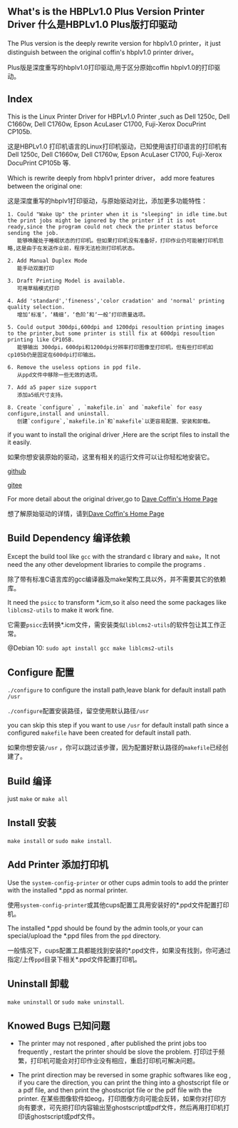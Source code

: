 What's is the HBPLv1.0 Plus Version Printer Driver 什么是HBPLv1.0 Plus版打印驱动
-----
The Plus version is the deeply rewrite version for hbplv1.0 printer，it just distinguish between the original coffin's hbplv1.0 printer driver。

Plus版是深度重写的hbplv1.0打印驱动,用于区分原始coffin hbplv1.0的打印驱动。

Index
-----
This is the Linux Printer Driver for HBPLv1.0 Printer ,such as Dell 1250c, Dell C1660w, Dell C1760w, Epson AcuLaser C1700, Fuji-Xerox DocuPrint CP105b.

这是HBPLv1.0 打印机语言的Linux打印机驱动，已知使用该打印语言的打印机有 Dell 1250c, Dell C1660w, Dell C1760w, Epson AcuLaser C1700, Fuji-Xerox DocuPrint CP105b 等. 

Which is rewrite deeply from hbplv1 printer driver， add more features between the original one:

这是深度重写的hbplv1打印驱动，与原始驱动对比，添加更多功能特性：

```
1. Could "Wake Up" the printer when it is "sleeping" in idle time.but the print jobs might be ignored by the printer if it is not ready,since the program could not check the printer status beforce sending the job.
   能够唤醒处于睡眠状态的打印机。但如果打印机没有准备好，打印作业仍可能被打印机忽略,这是由于在发送作业前，程序无法检测打印机状态。

2. Add Manual Duplex Mode
   能手动双面打印

3. Draft Printing Model is available.
   可用草稿模式打印

4. Add 'standard','fineness','color cradation' and 'normal' printing quality selection.
   增加‘标准’，‘精细’，‘色阶’和‘一般’打印质量选项。

5. Could output 300dpi,600dpi and 1200dpi resoultion printing images to the printer,but some printer is still fix at 600dpi resoultion printing like CP105B.
   能够输出 300dpi，600dpi和1200dpi分辨率打印图像至打印机，但有些打印机如cp105b仍是固定在600dpi打印输出。

6. Remove the useless options in ppd file.
   从ppd文件中移除一些无效的选项。

7. Add a5 paper size support
   添加a5纸尺寸支持。

8. Create `configure` , `makefile.in` and `makefile` for easy configure,install and uninstall.
   创建`configure`,`makefile.in`和`makefile`以更容易配置、安装和卸载。
```
if you want to install the original driver ,Here are the script files to install the it easily.

如果你想安装原始的驱动，这里有相关的运行文件可以让你轻松地安装它。

[github](https://github.com/macos2/HBPLv1.0-Printer-driver)

[gitee](https://gitee.com/macos2/HBPLv1.0-Printer-driver)

For more detail about the original driver,go to [Dave Coffin's Home Page](http://www.dechifro.org/hbpl)

想了解原始驱动的详情，请到[Dave Coffin's Home Page](http://www.dechifro.org/hbpl)

Build Dependency 编译依赖
-----
Except the build tool like `gcc` with the strandard c library and `make`，It not need the any other development libraries to compile the programs .

除了带有标准C语言库的gcc编译器及make架构工具以外，并不需要其它的依赖库。

It need the `psicc` to transform *.icm,so it also need the some packages like `liblcms2-utils` to make it work fine.

它需要`psicc`去转换*.icm文件，需安装类似`liblcms2-utils`的软件包让其工作正常。

@Debian 10: `sudo apt install gcc make liblcms2-utils`

Configure 配置
-----
`./configure` to configure the install path,leave blank for default install path `/usr`

`./configure`配置安装路径，留空使用默认路径`/usr`

you can skip this step if you want to use `/usr` for default install path since a configured `makefile` have been created for default install path.

如果你想安装`/usr` ，你可以跳过该步骤，因为配置好默认路径的`makefile`已经创建了。

Build 编译
-----
just `make` or `make all`

Install 安装
-----
`make install` or `sudo make install`.

Add Printer 添加打印机
-----
Use the `system-config-printer` or other cups admin tools to add the printer with the installed *.ppd as normal printer.

使用`system-config-printer`或其他cups配置工具用安装好的*.ppd文件配置打印机。

The installed *.ppd should be found by the admin tools,or your can special/upload the *.ppd files from the `ppd` directory.

一般情况下，cups配置工具都能找到安装的*.ppd文件，如果没有找到，你可通过指定/上传`ppd`目录下相关*.ppd文件配置打印机。

Uninstall 卸载
-----
`make uninstall` or `sudo make uninstall`.

Knowed Bugs 已知问题
-----
* The printer may not responed , after published the print jobs too frequently , restart the printer should be slove the problem.
  打印过于频繁，打印机可能会对打印作业没有相应，重启打印机可解决问题。

* The print direction may be reversed in some graphic softwares like eog , if you care the direction, you can print the thing into a ghostscript file or a pdf file, and then print the ghostscript file or the pdf file with the printer.
  在某些图像软件如eog，打印图像方向可能会反转，如果你对打印方向有要求，可先把打印内容输出至ghostscript或pdf文件，然后再用打印机打印该ghostscript或pdf文件。
